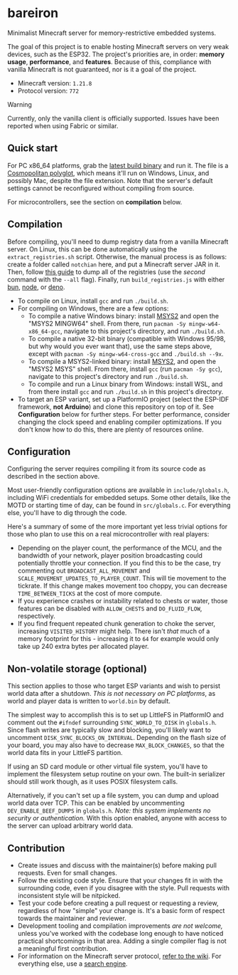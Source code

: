 # bareiron
Minimalist Minecraft server for memory-restrictive embedded systems.

The goal of this project is to enable hosting Minecraft servers on very weak devices, such as the ESP32. The project's priorities are, in order: **memory usage**, **performance**, and **features**. Because of this, compliance with vanilla Minecraft is not guaranteed, nor is it a goal of the project.

- Minecraft version: `1.21.8`
- Protocol version: `772`

> [!WARNING]
> Currently, only the vanilla client is officially supported. Issues have been reported when using Fabric or similar.

## Quick start
For PC x86_64 platforms, grab the [latest build binary](https://github.com/p2r3/bareiron/releases/download/latest/bareiron.exe) and run it. The file is a [Cosmopolitan polyglot](https://github.com/jart/cosmopolitan), which means it'll run on Windows, Linux, and possibly Mac, despite the file extension. Note that the server's default settings cannot be reconfigured without compiling from source.

For microcontrollers, see the section on **compilation** below.

## Compilation
Before compiling, you'll need to dump registry data from a vanilla Minecraft server. On Linux, this can be done automatically using the `extract_registries.sh` script. Otherwise, the manual process is as follows: create a folder called `notchian` here, and put a Minecraft server JAR in it. Then, follow [this guide](https://minecraft.wiki/w/Minecraft_Wiki:Projects/wiki.vg_merge/Data_Generators) to dump all of the registries (use the _second_ command with the `--all` flag). Finally, run `build_registries.js` with either [bun](https://bun.sh/), [node](https://nodejs.org/en/download), or [deno](https://docs.deno.com/runtime/getting_started/installation/).

- To compile on Linux, install `gcc` and run `./build.sh`.
- For compiling on Windows, there are a few options:
  - To compile a native Windows binary: install [MSYS2](https://www.msys2.org/) and open the "MSYS2 MINGW64" shell. From there, run `pacman -Sy mingw-w64-x86_64-gcc`, navigate to this project's directory, and run `./build.sh`.
  - To compile a native 32-bit binary (compatible with Windows 95/98, but why would you ever want that), use the same steps above, except with `pacman -Sy mingw-w64-cross-gcc` and `./build.sh --9x`.
  - To compile a MSYS2-linked binary: install [MSYS2](https://www.msys2.org/), and open the "MSYS2 MSYS" shell. From there, install `gcc` (run `pacman -Sy gcc`), navigate to this project's directory and run `./build.sh`. 
  - To compile and run a Linux binary from Windows: install WSL, and from there install `gcc` and run `./build.sh` in this project's directory.
- To target an ESP variant, set up a PlatformIO project (select the ESP-IDF framework, **not Arduino**) and clone this repository on top of it. See **Configuration** below for further steps. For better performance, consider changing the clock speed and enabling compiler optimizations. If you don't know how to do this, there are plenty of resources online.

## Configuration
Configuring the server requires compiling it from its source code as described in the section above.

Most user-friendly configuration options are available in `include/globals.h`, including WiFi credentials for embedded setups. Some other details, like the MOTD or starting time of day, can be found in `src/globals.c`. For everything else, you'll have to dig through the code.

Here's a summary of some of the more important yet less trivial options for those who plan to use this on a real microcontroller with real players:

- Depending on the player count, the performance of the MCU, and the bandwidth of your network, player position broadcasting could potentially throttle your connection. If you find this to be the case, try commenting out `BROADCAST_ALL_MOVEMENT` and `SCALE_MOVEMENT_UPDATES_TO_PLAYER_COUNT`. This will tie movement to the tickrate. If this change makes movement too choppy, you can decrease `TIME_BETWEEN_TICKS` at the cost of more compute.
- If you experience crashes or instability related to chests or water, those features can be disabled with `ALLOW_CHESTS` and `DO_FLUID_FLOW`, respectively.
- If you find frequent repeated chunk generation to choke the server, increasing `VISITED_HISTORY` might help. There isn't _that_ much of a memory footprint for this - increasing it to `64` for example would only take up 240 extra bytes per allocated player.

## Non-volatile storage (optional)
This section applies to those who target ESP variants and wish to persist world data after a shutdown. *This is not necessary on PC platforms*, as world and player data is written to `world.bin` by default.

The simplest way to accomplish this is to set up LittleFS in PlatformIO and comment out the `#ifndef` surrounding `SYNC_WORLD_TO_DISK` in `globals.h`. Since flash writes are typically slow and blocking, you'll likely want to uncomment `DISK_SYNC_BLOCKS_ON_INTERVAL`. Depending on the flash size of your board, you may also have to decrease `MAX_BLOCK_CHANGES`, so that the world data fits in your LittleFS partition.

If using an SD card module or other virtual file system, you'll have to implement the filesystem setup routine on your own. The built-in serializer should still work though, as it uses POSIX filesystem calls.

Alternatively, if you can't set up a file system, you can dump and upload world data over TCP. This can be enabled by uncommenting `DEV_ENABLE_BEEF_DUMPS` in `globals.h`. *Note: this system implements no security or authentication.* With this option enabled, anyone with access to the server can upload arbitrary world data.

## Contribution
- Create issues and discuss with the maintainer(s) before making pull requests. Even for small changes.
- Follow the existing code style. Ensure that your changes fit in with the surrounding code, even if you disagree with the style. Pull requests with inconsistent style will be nitpicked.
- Test your code before creating a pull request or requesting a review, regardless of how "simple" your change is. It's a basic form of respect towards the maintainer and reviewer.
- Development tooling and compilation improvements _are not welcome,_ unless you've worked with the codebase long enough to have noticed practical shortcomings in that area. Adding a single compiler flag is not a meaningful first contribution.
- For information on the Minecraft server protocol, [refer to the wiki](https://minecraft.wiki/w/Java_Edition_protocol/Packets). For everything else, use a [search engine](https://google.com).
